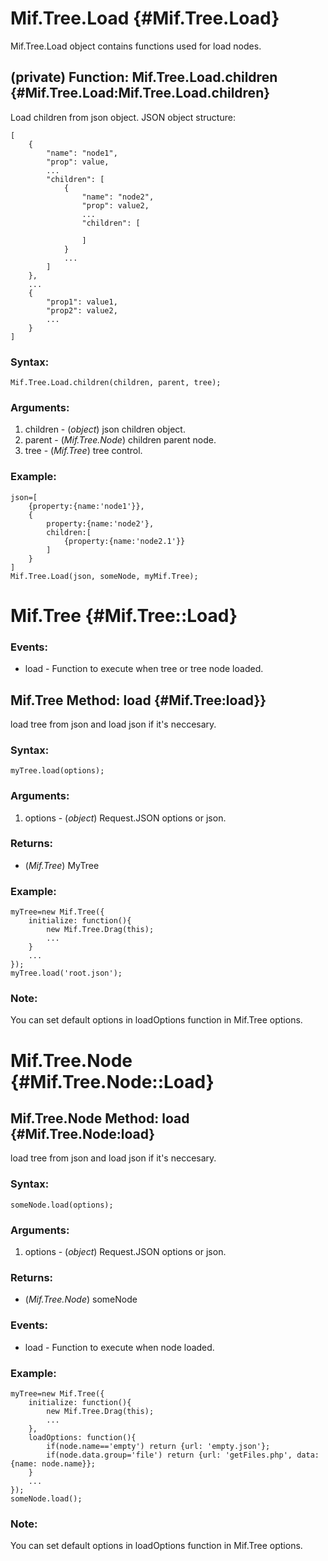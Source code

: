 Mif.Tree.Load {#Mif.Tree.Load}
==============================
Mif.Tree.Load object contains functions used for load nodes.


(private) Function: Mif.Tree.Load.children {#Mif.Tree.Load:Mif.Tree.Load.children}
----------------------------------------------------------------------------------
	
Load children from json object. JSON object structure:

	[	
		{
			"name": "node1",
			"prop": value,
			...
			"children": [
				{
					"name": "node2",
					"prop": value2,
					...
					"children": [

					]
				}
				...
			]
		},
		...
		{
			"prop1": value1,
			"prop2": value2,
			...
		}
	]
	
### Syntax:

	Mif.Tree.Load.children(children, parent, tree);

### Arguments:

1. children  - (*object*) json children object.
2. parent - (*Mif.Tree.Node*) children parent node.
3. tree - (*Mif.Tree*) tree control.

### Example:

	json=[
		{property:{name:'node1'}},
		{
			property:{name:'node2'},
			children:[
				{property:{name:'node2.1'}}
			]
		}
	]
	Mif.Tree.Load(json, someNode, myMif.Tree);



	
Mif.Tree {#Mif.Tree::Load}
=========================

### Events:
* load         - Function to execute when tree or tree node loaded.
	
Mif.Tree Method: load {#Mif.Tree:load}}
---------------------------------------

load tree from json and load json if it's neccesary.

### Syntax:

	myTree.load(options);
	
### Arguments:

1. options - (*object*) Request.JSON options or json.

### Returns:

* (*Mif.Tree*) MyTree

### Example:
	
	myTree=new Mif.Tree({
		initialize: function(){
			new Mif.Tree.Drag(this);
			...
		}
		...
	});
	myTree.load('root.json');

### Note:
You can set default options in loadOptions function in Mif.Tree options.

Mif.Tree.Node {#Mif.Tree.Node::Load}
====================================
	
Mif.Tree.Node Method: load {#Mif.Tree.Node:load}
------------------------------------------------

load tree from json and load json if it's neccesary.

### Syntax:

	someNode.load(options);
	
### Arguments:

1. options - (*object*) Request.JSON options or json.

### Returns:

* (*Mif.Tree.Node*) someNode

### Events:

* load  - Function to execute when node loaded.

### Example:
	
	myTree=new Mif.Tree({
		initialize: function(){
			new Mif.Tree.Drag(this);
			...
		},
		loadOptions: function(){
			if(node.name=='empty') return {url: 'empty.json'};
			if(node.data.group='file') return {url: 'getFiles.php', data: {name: node.name}};
		}
		...
	});
	someNode.load();

### Note:
You can set default options in loadOptions function in Mif.Tree options.
